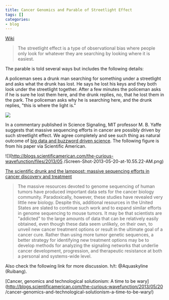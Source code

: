 ```yaml
---
title: Cancer Genomics and Parable of Streetlight Effect
tags: []
categories:
- blog
---
```

[Wiki](http://en.wikipedia.org/wiki/Streetlight_effect)
<!--more-->

> The streetlight effect is a type of observational bias where people only
look for whatever they are searching by looking where it is easiest.

The parable is told several ways but includes the following details:

A policeman sees a drunk man searching for something under a streetlight and
asks what the drunk has lost. He says he lost his keys and they both look
under the streetlight together. After a few minutes the policeman asks if he
is sure he lost them here, and the drunk replies, no, that he lost them in the
park. The policeman asks why he is searching here, and the drunk replies,
"this is where the light is."

![](https://biology.mit.edu/sites/default/files/pictures/picture-16.jpg)

In a commentary published in Science Signaling, MIT professor M. B. Yaffe
suggests that massive sequencing efforts in cancer are possibly driven by such
streetlight effect. We agree completely and see such thing as natural outcome
of [big data and buzzword driven
science](http://www.homolog.us/blogs/blog/2013/05/22/the-big-data-fraud/). The
following figure is from his paper via Scientific American.

![](http://blogs.scientificamerican.com/the-curious-wavefunction/files/2013/05
/Screen-Shot-2013-05-20-at-10.55.22-AM.png)

[The scientific drunk and the lamppost: massive sequencing efforts in cancer
discovery and treatment](http://www.ncbi.nlm.nih.gov/pubmed/23550209)

> The massive resources devoted to genome sequencing of human tumors have
produced important data sets for the cancer biology community. Paradoxically,
however, these studies have revealed very little new biology. Despite this,
additional resources in the United States are slated to continue such work and
to expand similar efforts in genome sequencing to mouse tumors. It may be that
scientists are "addicted" to the large amounts of data that can be relatively
easily obtained, even though these data seem unlikely, on their own, to unveil
new cancer treatment options or result in the ultimate goal of a cancer cure.
Rather than using more tumor genetic sequences, a better strategy for
identifying new treatment options may be to develop methods for analyzing the
signaling networks that underlie cancer development, progression, and
therapeutic resistance at both a personal and systems-wide level.

Also check the following link for more discussion. h/t: @Aquaskyline
(Ruibang).

[Cancer, genomics and technological solutionism: A time to be
wary](http://blogs.scientificamerican.com/the-curious-wavefunction/2013/05/20
/cancer-genomics-and-technological-solutionism-a-time-to-be-wary/)

